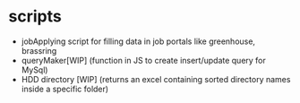 # scripts
- jobApplying script for filling data in job portals like greenhouse, brassring
- queryMaker[WIP] (function in JS to create insert/update query for MySql)
- HDD directory [WIP] (returns an  excel containing sorted directory names inside a specific folder)
